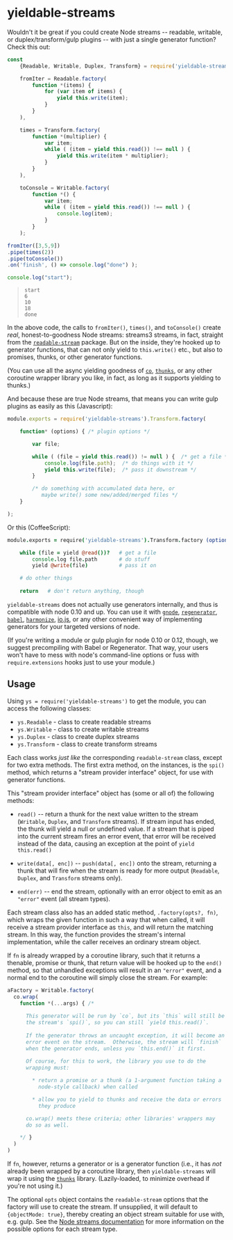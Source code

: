 # yieldable-streams

Wouldn't it be great if you could create Node streams -- readable, writable, or duplex/transform/gulp plugins -- with just a single generator function?  Check this out:

<!-- mockdown-setup:  --printResults; languages.js = 'babel' -->

<!-- mockdown: waitForOutput = 'done' -->

```js
const
    {Readable, Writable, Duplex, Transform} = require('yieldable-streams'),

    fromIter = Readable.factory(
        function *(items) {
            for (var item of items) {
                yield this.write(item);
            }
        }
    ),

    times = Transform.factory(
        function *(multiplier) {
            var item;
            while ( (item = yield this.read()) !== null ) {
                yield this.write(item * multiplier);
            }
        }
    ),

    toConsole = Writable.factory(
        function *() {
            var item;
            while ( (item = yield this.read()) !== null ) {
                console.log(item);
            }
        }
    );

fromIter([3,5,9])
.pipe(times(2))
.pipe(toConsole())
.on('finish', () => console.log("done") );

console.log("start");
```

>     start
>     6
>     10
>     18
>     done

In the above code, the calls to `fromIter()`, `times()`, and `toConsole()` create *real*, honest-to-goodness Node streams: streams3 streams, in fact, straight from the [`readable-stream`](https://npmjs.com/package/readable-stream) package.  But on the inside, they're hooked up to generator functions, that can not only yield to `this.write()` etc., but also to promises, thunks, or other generator functions.

(You can use all the async yielding goodness of [`co`](https://npmjs.com/package/co), [`thunks`](https://npmjs.com/package/thunks), or any other coroutine wrapper library you like, in fact, as long as it supports yielding to thunks.)

And because these are true Node streams, that means you can write gulp plugins as easily as this (Javascript):

```js
module.exports = require('yieldable-streams').Transform.factory(

    function* (options) { /* plugin options */

        var file;

        while ( (file = yield this.read()) != null ) {  /* get a file */
            console.log(file.path);  /* do things with it */
            yield this.write(file);  /* pass it downstream */
        }

        /* do something with accumulated data here, or 
           maybe write() some new/added/merged files */
    }

);
```
Or this (CoffeeScript):

<!--mockdown: ++ignore-->

```coffee
module.exports = require('yieldable-streams').Transform.factory (options) ->

    while (file = yield @read())?   # get a file
        console.log file.path       # do stuff
        yield @write(file)          # pass it on

    # do other things
    
    return   # don't return anything, though
```

`yieldable-streams` does not actually use generators internally, and thus is compatible with node 0.10 and up.  You can use it with [`gnode`](https://npmjs.com/package/gnode), [`regenerator`](https://npmjs.com/package/regenerator), [`babel`](https://babeljs.io), [`harmonize`](https://npmjs.com/package/harmonize), [io.js](https://iojs.org/), or any other convenient way of implementing generators for your targeted versions of node.

(If you're writing a module or gulp plugin for node 0.10 or 0.12, though, we suggest precompiling with Babel or Regenerator.  That way, your users won't have to mess with node's command-line options or fuss with `require.extensions` hooks just to use your module.)


## Usage

Using `ys = require('yieldable-streams')` to get the module, you can access the following classes:

* `ys.Readable` - class to create readable streams
* `ys.Writable` - class to create writable streams
* `ys.Duplex` - class to create duplex streams
* `ys.Transform` - class to create transform streams

Each class works *just like* the corresponding `readable-stream` class, except for two extra methods.  The first extra method, on the instances, is the `spi()` method, which returns a "stream provider interface" object, for use with generator functions.

This "stream provider interface" object has (some or all of) the following methods:

* `read()` -- return a thunk for the next value written to the stream (`Writable`, `Duplex`, and `Transform` streams).  If stream input has ended, the thunk will yield a null or undefined value.  If a stream that is piped into the current stream fires an error event, that error will be received instead of the data, causing an exception at the point of `yield this.read()`

* `write(data[, enc])` -- `push(data[, enc])` onto the stream, returning a thunk that will fire when the stream is ready for more output (`Readable`, `Duplex`, and `Transform` streams only).

* `end(err)` -- end the stream, optionally with an error object to emit as an `"error"` event (all stream types).

Each stream class also has an added static method, `.factory(opts?, fn)`, which wraps the given function in such a way that when called, it will receive a stream provider interface as `this`, and will return the matching stream.  In this way, the function provides the stream's internal implementation, while the caller receives an ordinary stream object.

If `fn` is already wrapped by a coroutine library, such that it returns a thenable, promise or thunk, that return value will be hooked up to the `end()` method, so that unhandled exceptions will result in an `"error"` event, and a normal end to the coroutine will simply close the stream.  For example:

<!-- mockdown: ++ignore -->

```js
aFactory = Writable.factory(
  co.wrap(
    function *(...args) { /* 
    
      This generator will be run by `co`, but its `this` will still be
      the stream's `spi()`, so you can still `yield this.read()`.
        
      If the generator throws an uncaught exception, it will become an
      error event on the stream.  Otherwise, the stream will `finish`
      when the generator ends, unless you `this.end()` it first.
       
      Of course, for this to work, the library you use to do the
      wrapping must:

        * return a promise or a thunk (a 1-argument function taking a
          node-style callback) when called

        * allow you to yield to thunks and receive the data or errors
          they produce

      co.wrap() meets these criteria; other libraries' wrappers may
      do so as well.

    */ }
  )
)
```

If `fn`, however, returns a generator or is a generator function (i.e., it has *not* already been wrapped by a coroutine library, then `yieldable-streams` will wrap it using the [`thunks`](https://npmjs.com/package/thunks) library.  (Lazily-loaded, to minimize overhead if you're not using it.)

The optional `opts` object contains the `readable-stream` options that the factory will use to create the stream.  If unsupplied, it will default to `{objectMode: true}`, thereby creating an object stream suitable for use with, e.g. gulp.  See the [Node streams documentation](https://nodejs.org/api/stream.html) for more information on the possible options for each stream type.